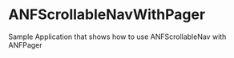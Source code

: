 # ANFScrollableNavWithPager
Sample Application that shows how to use ANFScrollableNav with ANFPager
